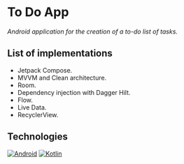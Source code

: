 # To Do App
*Android application for the creation of a to-do list of tasks.*

## List of implementations
* Jetpack Compose.
* MVVM and Clean architecture.
* Room.
* Dependency injection with Dagger Hilt.
* Flow.
* Live Data.
* RecyclerView.

## Technologies
[![Android](https://img.shields.io/badge/Android-3DDC84?style=for-the-badge&logo=android&logoColor=white&labelColor=101010)]()
[![Kotlin](https://img.shields.io/badge/Kotlin-0095D5?style=for-the-badge&logo=kotlin&logoColor=white&labelColor=101010)]()
